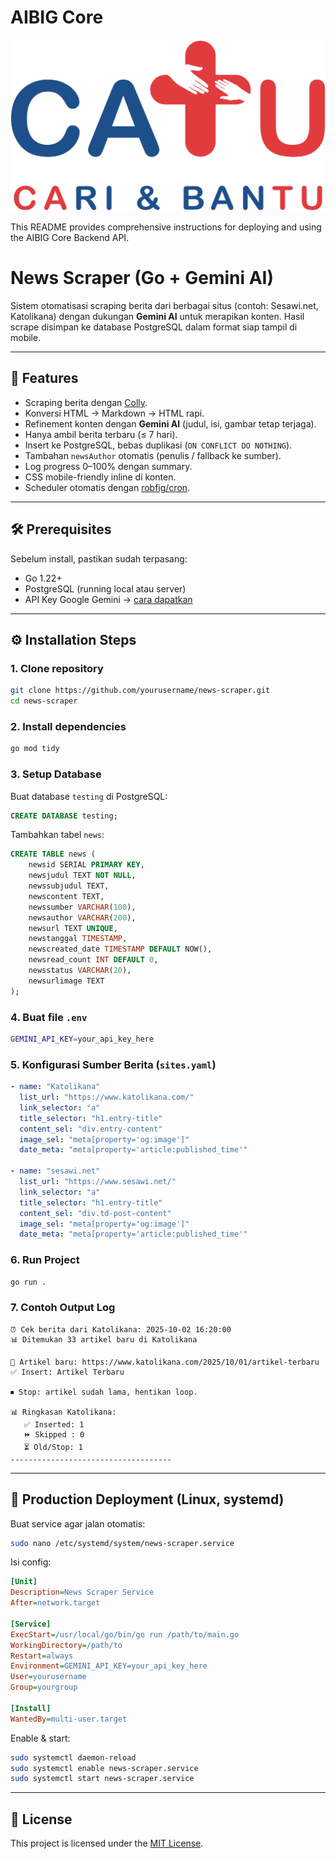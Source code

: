 # AIBIG Core

![CATU Logo](assets/catuLogo.png)

This README provides comprehensive instructions for deploying and using the AIBIG Core Backend API.


# News Scraper (Go + Gemini AI)

Sistem otomatisasi scraping berita dari berbagai situs (contoh: Sesawi.net, Katolikana) dengan dukungan **Gemini AI** untuk merapikan konten. Hasil scrape disimpan ke database PostgreSQL dalam format siap tampil di mobile.

---

## 🚀 Features
- Scraping berita dengan [Colly](https://github.com/gocolly/colly).  
- Konversi HTML → Markdown → HTML rapi.  
- Refinement konten dengan **Gemini AI** (judul, isi, gambar tetap terjaga).  
- Hanya ambil berita terbaru (≤ 7 hari).  
- Insert ke PostgreSQL, bebas duplikasi (`ON CONFLICT DO NOTHING`).  
- Tambahan `newsAuthor` otomatis (penulis / fallback ke sumber).  
- Log progress 0–100% dengan summary.  
- CSS mobile-friendly inline di konten.  
- Scheduler otomatis dengan [robfig/cron](https://github.com/robfig/cron).  

---

## 🛠️ Prerequisites
Sebelum install, pastikan sudah terpasang:

- Go 1.22+  
- PostgreSQL (running local atau server)  
- API Key Google Gemini → [cara dapatkan](https://ai.google.dev/)  

---

## ⚙️ Installation Steps

### 1. Clone repository
```bash
git clone https://github.com/yourusername/news-scraper.git
cd news-scraper
```

### 2. Install dependencies
```bash
go mod tidy
```

### 3. Setup Database
Buat database `testing` di PostgreSQL:

```sql
CREATE DATABASE testing;
```

Tambahkan tabel `news`:

```sql
CREATE TABLE news (
    newsid SERIAL PRIMARY KEY,
    newsjudul TEXT NOT NULL,
    newssubjudul TEXT,
    newscontent TEXT,
    newssumber VARCHAR(100),
    newsauthor VARCHAR(200),
    newsurl TEXT UNIQUE,
    newstanggal TIMESTAMP,
    newscreated_date TIMESTAMP DEFAULT NOW(),
    newsread_count INT DEFAULT 0,
    newsstatus VARCHAR(20),
    newsurlimage TEXT
);
```

### 4. Buat file `.env`
```bash
GEMINI_API_KEY=your_api_key_here
```

### 5. Konfigurasi Sumber Berita (`sites.yaml`)
```yaml
- name: "Katolikana"
  list_url: "https://www.katolikana.com/"
  link_selector: "a"
  title_selector: "h1.entry-title"
  content_sel: "div.entry-content"
  image_sel: "meta[property='og:image']"
  date_meta: "meta[property='article:published_time'"

- name: "sesawi.net"
  list_url: "https://www.sesawi.net/"
  link_selector: "a"
  title_selector: "h1.entry-title"
  content_sel: "div.td-post-content"
  image_sel: "meta[property='og:image']"
  date_meta: "meta[property='article:published_time'"
```

### 6. Run Project
```bash
go run .
```

### 7. Contoh Output Log
```
⏰ Cek berita dari Katolikana: 2025-10-02 16:20:00
📊 Ditemukan 33 artikel baru di Katolikana

🔎 Artikel baru: https://www.katolikana.com/2025/10/01/artikel-terbaru
✅ Insert: Artikel Terbaru

⏹ Stop: artikel sudah lama, hentikan loop.

📊 Ringkasan Katolikana:
   ✅ Inserted: 1
   ⏩ Skipped : 0
   ⏳ Old/Stop: 1
------------------------------------
```

---

## 🚀 Production Deployment (Linux, systemd)

Buat service agar jalan otomatis:

```bash
sudo nano /etc/systemd/system/news-scraper.service
```

Isi config:

```ini
[Unit]
Description=News Scraper Service
After=network.target

[Service]
ExecStart=/usr/local/go/bin/go run /path/to/main.go
WorkingDirectory=/path/to
Restart=always
Environment=GEMINI_API_KEY=your_api_key_here
User=yourusername
Group=yourgroup

[Install]
WantedBy=multi-user.target
```

Enable & start:

```bash
sudo systemctl daemon-reload
sudo systemctl enable news-scraper.service
sudo systemctl start news-scraper.service
```

---

## 📖 License
This project is licensed under the [MIT License](LICENSE).  
